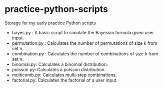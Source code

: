 # practice-python-scripts
Storage for my early practice Python scripts

- bayes.py : A basic script to simulate the Bayesian formula given user input.
- permutation.py : Calculates the number of permutations of size k from set n.
- combination.py : Calculates the number of combinations of size k from set n.
- binomial.py: Calculates a binomial distribution.
- poisson.py: Calculates a poisson distribution.
- multicomb.py: Calculates multi-step combinations.
- factorial.py: Calculates the factorial of a user input.

